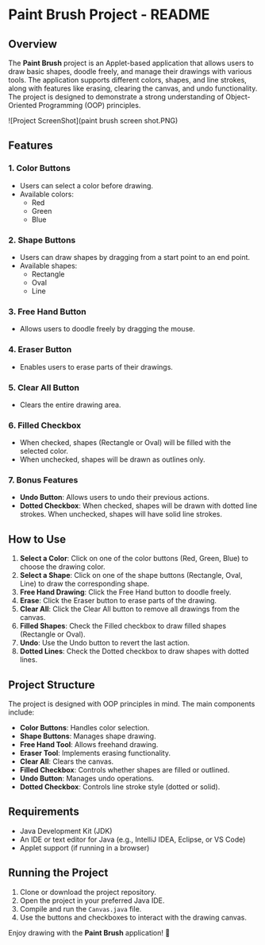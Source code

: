 # Paint Brush Project - README

## Overview

The **Paint Brush** project is an Applet-based application that allows users to draw basic shapes, doodle freely, and manage their drawings with various tools. The application supports different colors, shapes, and line strokes, along with features like erasing, clearing the canvas, and undo functionality. The project is designed to demonstrate a strong understanding of Object-Oriented Programming (OOP) principles.

![Project ScreenShot](paint brush screen shot.PNG)

## Features

### 1. **Color Buttons**
   - Users can select a color before drawing.
   - Available colors:
     - Red
     - Green
     - Blue

### 2. **Shape Buttons**
   - Users can draw shapes by dragging from a start point to an end point.
   - Available shapes:
     - Rectangle
     - Oval
     - Line

### 3. **Free Hand Button**
   - Allows users to doodle freely by dragging the mouse.

### 4. **Eraser Button**
   - Enables users to erase parts of their drawings.

### 5. **Clear All Button**
   - Clears the entire drawing area.

### 6. **Filled Checkbox**
   - When checked, shapes (Rectangle or Oval) will be filled with the selected color.
   - When unchecked, shapes will be drawn as outlines only.

### 7. **Bonus Features**
   - **Undo Button**: Allows users to undo their previous actions.
   - **Dotted Checkbox**: When checked, shapes will be drawn with dotted line strokes. When unchecked, shapes will have solid line strokes.

## How to Use

1. **Select a Color**: Click on one of the color buttons (Red, Green, Blue) to choose the drawing color.
2. **Select a Shape**: Click on one of the shape buttons (Rectangle, Oval, Line) to draw the corresponding shape.
3. **Free Hand Drawing**: Click the Free Hand button to doodle freely.
4. **Erase**: Click the Eraser button to erase parts of the drawing.
5. **Clear All**: Click the Clear All button to remove all drawings from the canvas.
6. **Filled Shapes**: Check the Filled checkbox to draw filled shapes (Rectangle or Oval).
7. **Undo**: Use the Undo button to revert the last action.
8. **Dotted Lines**: Check the Dotted checkbox to draw shapes with dotted lines.

## Project Structure

The project is designed with OOP principles in mind. The main components include:

- **Color Buttons**: Handles color selection.
- **Shape Buttons**: Manages shape drawing.
- **Free Hand Tool**: Allows freehand drawing.
- **Eraser Tool**: Implements erasing functionality.
- **Clear All**: Clears the canvas.
- **Filled Checkbox**: Controls whether shapes are filled or outlined.
- **Undo Button**: Manages undo operations.
- **Dotted Checkbox**: Controls line stroke style (dotted or solid).

## Requirements

- Java Development Kit (JDK)
- An IDE or text editor for Java (e.g., IntelliJ IDEA, Eclipse, or VS Code)
- Applet support (if running in a browser)

## Running the Project

1. Clone or download the project repository.
2. Open the project in your preferred Java IDE.
3. Compile and run the `Canvas.java` file.
4. Use the buttons and checkboxes to interact with the drawing canvas.

Enjoy drawing with the **Paint Brush** application! 🎨
